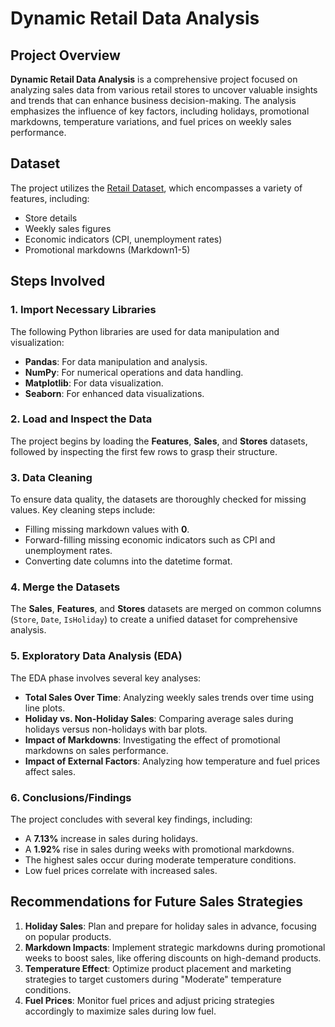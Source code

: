 # Dynamic Retail Data Analysis

## Project Overview
**Dynamic Retail Data Analysis** is a comprehensive project focused on analyzing sales data from various retail stores to uncover valuable insights and trends that can enhance business decision-making. The analysis emphasizes the influence of key factors, including holidays, promotional markdowns, temperature variations, and fuel prices on weekly sales performance.

## Dataset
The project utilizes the [Retail Dataset](https://www.kaggle.com/datasets/manjeetsingh/retaildataset), which encompasses a variety of features, including:

- Store details
- Weekly sales figures
- Economic indicators (CPI, unemployment rates)
- Promotional markdowns (Markdown1-5)

## Steps Involved

### 1. Import Necessary Libraries
The following Python libraries are used for data manipulation and visualization:
- **Pandas**: For data manipulation and analysis.
- **NumPy**: For numerical operations and data handling.
- **Matplotlib**: For data visualization.
- **Seaborn**: For enhanced data visualizations.

### 2. Load and Inspect the Data
The project begins by loading the **Features**, **Sales**, and **Stores** datasets, followed by inspecting the first few rows to grasp their structure.

### 3. Data Cleaning
To ensure data quality, the datasets are thoroughly checked for missing values. Key cleaning steps include:
- Filling missing markdown values with **0**.
- Forward-filling missing economic indicators such as CPI and unemployment rates.
- Converting date columns into the datetime format.

### 4. Merge the Datasets
The **Sales**, **Features**, and **Stores** datasets are merged on common columns (`Store`, `Date`, `IsHoliday`) to create a unified dataset for comprehensive analysis.

### 5. Exploratory Data Analysis (EDA)
The EDA phase involves several key analyses:
- **Total Sales Over Time**: Analyzing weekly sales trends over time using line plots.
- **Holiday vs. Non-Holiday Sales**: Comparing average sales during holidays versus non-holidays with bar plots.
- **Impact of Markdowns**: Investigating the effect of promotional markdowns on sales performance.
- **Impact of External Factors**: Analyzing how temperature and fuel prices affect sales.

### 6. Conclusions/Findings
The project concludes with several key findings, including:
- A **7.13%** increase in sales during holidays.
- A **1.92%** rise in sales during weeks with promotional markdowns.
- The highest sales occur during moderate temperature conditions.
- Low fuel prices correlate with increased sales.

## Recommendations for Future Sales Strategies

1. **Holiday Sales**: Plan and prepare for holiday sales in advance, focusing on popular products.
2. **Markdown Impacts**: Implement strategic markdowns during promotional weeks to boost sales, like offering discounts on high-demand products.
3. **Temperature Effect**: Optimize product placement and marketing strategies to target customers during "Moderate" temperature conditions.
4. **Fuel Prices**: Monitor fuel prices and adjust pricing strategies accordingly to maximize sales during low fuel.
